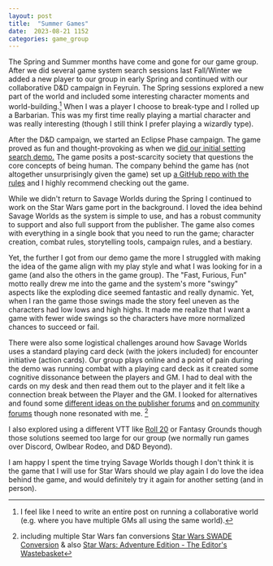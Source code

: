 ```yaml
---
layout: post
title:  "Summer Games"
date:  2023-08-21 1152
categories: game_group
---
```


The Spring and Summer months have come and gone for our game group. After we did several game system search sessions last Fall/Winter we added a new player to our group in early Spring and continued with our collaborative D&D campaign in Feyruin. The Spring sessions explored a new part of the world and included some interesting character moments and world-building.[^1] When I was a player I choose to break-type and I rolled up a Barbarian. This was my first time really playing a martial character and was really interesting (though I still think I prefer playing a wizardly type).

After the D&D campaign, we started an Eclipse Phase campaign. The game proved as fun and thought-provoking as when we [did our initial setting search demo.](https://unordinarytales.com/post/699459507390201856/playing-eclipse-phase) The game posits a post-scarcity society that questions the core concepts of being human. The company behind the game has (not altogether unsurprisingly given the game) set up [a GitHub repo with the rules](https://eclipsephase.github.io/en/02/00-starting-out.html) and I highly recommend checking out the game.

While we didn't return to Savage Worlds during the Spring I continued to work on the Star Wars game port in the background. I loved the idea behind Savage Worlds as the system is simple to use, and has a robust community to support and also full support from the publisher. The game also comes with everything in a single book that you need to run the game; character creation, combat rules, storytelling tools, campaign rules, and a bestiary.

Yet, the further I got from our demo game the more I struggled with making the idea of the game align with my play style and what I was looking for in a game (and also the others in the game group). The "Fast, Furious, Fun" motto really drew me into the game and the system's more "swingy" aspects like the exploding dice seemed fantastic and really dynamic. Yet, when I ran the game those swings made the story feel uneven as the characters had low lows and high highs. It made me realize that I want a game with fewer wide swings so the characters have more normalized chances to succeed or fail.

There were also some logistical challenges around how Savage Worlds uses a standard playing card deck (with the jokers included) for encounter initiative (action cards). Our group plays online and a point of pain during the demo was running combat with a playing card deck as it created some cognitive dissonance between the players and GM. I had to deal with the cards on my desk and then read them out to the player and it felt like a connection break between the Player and the GM. I looked for alternatives and found some [different ideas on the publisher forums](https://www.pegforum.com/forum/savage-worlds/savage-worlds-general-chat/53129-house-rule-question-initiative) and [on community forums](https://rpg.stackexchange.com/questions/10243/what-are-the-best-alternatives-to-cards-for-initiative-in-savage-worlds) though none resonated with me. [^2]

I also explored using a different VTT like [Roll 20](https://app.roll20.net/forum/post/2578013/slug%7D) or Fantasy Grounds though those solutions seemed too large for our group (we normally run games over Discord, Owlbear Rodeo, and D&D Beyond).

I am happy I spent the time trying Savage Worlds though I don't think it is the game that I will use for Star Wars should we play again I do love the idea behind the game, and would definitely try it again for another setting (and in person).

[^1]: I feel like I need to write an entire post on running a collaborative world (e.g. where you have multiple GMs all using the same world). 

[^2]: including multiple Star Wars fan conversions [Star Wars SWADE Conversion](https://www.pegforum.com/forum/savage-worlds/savage-worlds-homebrew-conversions-discussion/43916-a-swade-conversion-of-star-wars) & also [Star Wars: Adventure Edition - The Editor's Wastebasket](https://www.mymegaverse.org/rpgs/game-mechanics/173-star-wars-for-savage-worlds) 
